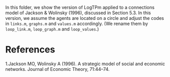 In this folder, we show the version of LogTPm applied to a connections model of Jackson & Wolinsky (1996), discussed in Section 5.3. In this version, we assume the agents are located on a circle and adjust the codes in `links.m`, `graphs.m` and `values.m` accordingly. (We rename them by `loop_link.m`, `loop_graph.m` and `loop_values`.) 

# References
1.Jackson MO, Wolinsky A (1996). A strategic model of social and economic networks. Journal of Economic Theory, 71:44–74.
